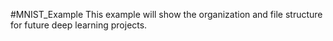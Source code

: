 #MNIST_Example
This example will show the organization and file structure for future deep learning projects. 
